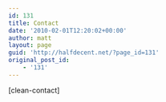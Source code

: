 ```yaml
---
id: 131
title: Contact
date: '2010-02-01T12:20:02+00:00'
author: matt
layout: page
guid: 'http://halfdecent.net/?page_id=131'
original_post_id:
    - '131'
---
```


\[clean-contact\]